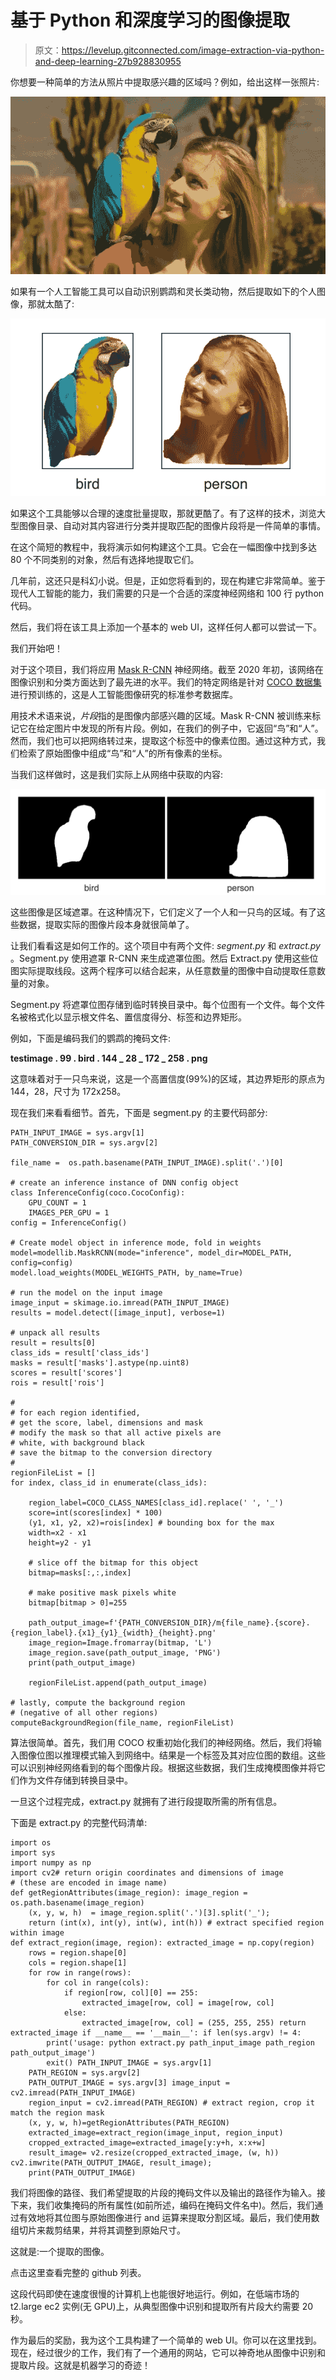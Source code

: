 # 基于 Python 和深度学习的图像提取

> 原文：<https://levelup.gitconnected.com/image-extraction-via-python-and-deep-learning-27b928830955>

你想要一种简单的方法从照片中提取感兴趣的区域吗？例如，给出这样一张照片:

![](img/7c8f098d326d345908e8170e14dee863.png)

如果有一个人工智能工具可以自动识别鹦鹉和灵长类动物，然后提取如下的个人图像，那就太酷了:

![](img/4493494314341be80abb929ead3d1406.png)

如果这个工具能够以合理的速度批量提取，那就更酷了。有了这样的技术，浏览大型图像目录、自动对其内容进行分类并提取匹配的图像片段将是一件简单的事情。

在这个简短的教程中，我将演示如何构建这个工具。它会在一幅图像中找到多达 80 个不同类别的对象，然后有选择地提取它们。

几年前，这还只是科幻小说。但是，正如您将看到的，现在构建它非常简单。鉴于现代人工智能的能力，我们需要的只是一个合适的深度神经网络和 100 行 python 代码。

然后，我们将在该工具上添加一个基本的 web UI，这样任何人都可以尝试一下。

我们开始吧！

对于这个项目，我们将应用 [Mask R-CNN](https://www.analyticsvidhya.com/blog/2019/07/computer-vision-implementing-mask-r-cnn-image-segmentation/%22) 神经网络。截至 2020 年初，该网络在图像识别和分类方面达到了最先进的水平。我们的特定网络是针对 [COCO 数据集](http://cocodataset.org/#home)进行预训练的，这是人工智能图像研究的标准参考数据库。

用技术术语来说，*片段*指的是图像内部感兴趣的区域。Mask R-CNN 被训练来标记它在给定图片中发现的所有片段。例如，在我们的例子中，它返回“鸟”和“人”。然而，我们也可以把网络转过来，提取这个标签中的像素位图。通过这种方式，我们检索了原始图像中组成“鸟”和“人”的所有像素的坐标。

当我们这样做时，这是我们实际上从网络中获取的内容:

![](img/3519a5b3075b6f40817871737924db18.png)

这些图像是区域遮罩。在这种情况下，它们定义了一个人和一只鸟的区域。有了这些数据，提取实际的图像片段本身就很简单了。

让我们看看这是如何工作的。这个项目中有两个文件: *segment.py* 和 *extract.py* 。Segment.py 使用遮罩 R-CNN 来生成遮罩位图。然后 Extract.py 使用这些位图实际提取线段。这两个程序可以结合起来，从任意数量的图像中自动提取任意数量的对象。

Segment.py 将遮罩位图存储到临时转换目录中。每个位图有一个文件。每个文件名被格式化以显示根文件名、置信度得分、标签和边界矩形。

例如，下面是编码我们的鹦鹉的掩码文件:

**testimage . 99 . bird . 144 _ 28 _ 172 _ 258 . png**

这意味着对于一只鸟来说，这是一个高置信度(99%)的区域，其边界矩形的原点为 144，28，尺寸为 172x258。

现在我们来看看细节。首先，下面是 segment.py 的主要代码部分:

```
PATH_INPUT_IMAGE = sys.argv[1]
PATH_CONVERSION_DIR = sys.argv[2]

file_name =  os.path.basename(PATH_INPUT_IMAGE).split('.')[0]

# create an inference instance of DNN config object
class InferenceConfig(coco.CocoConfig):
    GPU_COUNT = 1
    IMAGES_PER_GPU = 1
config = InferenceConfig()

# Create model object in inference mode, fold in weights
model=modellib.MaskRCNN(mode="inference", model_dir=MODEL_PATH, config=config)
model.load_weights(MODEL_WEIGHTS_PATH, by_name=True)

# run the model on the input image
image_input = skimage.io.imread(PATH_INPUT_IMAGE)
results = model.detect([image_input], verbose=1)

# unpack all results
result = results[0]
class_ids = result['class_ids']
masks = result['masks'].astype(np.uint8)
scores = result['scores']
rois = result['rois']

#
# for each region identified, 
# get the score, label, dimensions and mask
# modify the mask so that all active pixels are 
# white, with background black
# save the bitmap to the conversion directory
#
regionFileList = []
for index, class_id in enumerate(class_ids):

    region_label=COCO_CLASS_NAMES[class_id].replace(' ', '_')
    score=int(scores[index] * 100)
    (y1, x1, y2, x2)=rois[index] # bounding box for the max
    width=x2 - x1
    height=y2 - y1

    # slice off the bitmap for this object
    bitmap=masks[:,:,index]   

    # make positive mask pixels white
    bitmap[bitmap > 0]=255    

    path_output_image=f'{PATH_CONVERSION_DIR}/m{file_name}.{score}.{region_label}.{x1}_{y1}_{width}_{height}.png'
    image_region=Image.fromarray(bitmap, 'L')
    image_region.save(path_output_image, 'PNG')
    print(path_output_image)

    regionFileList.append(path_output_image)

# lastly, compute the background region 
# (negative of all other regions)
computeBackgroundRegion(file_name, regionFileList)
```

算法很简单。首先，我们用 COCO 权重初始化我们的神经网络。然后，我们将输入图像位图以推理模式输入到网络中。结果是一个标签及其对应位图的数组。这些可以识别神经网络看到的每个图像片段。根据这些数据，我们生成掩模图像并将它们作为文件存储到转换目录中。

一旦这个过程完成，extract.py 就拥有了进行段提取所需的所有信息。

下面是 extract.py 的完整代码清单:

```
import os
import sys
import numpy as np
import cv2# return origin coordinates and dimensions of image 
# (these are encoded in image name)
def getRegionAttributes(image_region): image_region = os.path.basename(image_region)
    (x, y, w, h)  = image_region.split('.')[3].split('_');
    return (int(x), int(y), int(w), int(h)) # extract specified region within image
def extract_region(image, region): extracted_image = np.copy(region)
    rows = region.shape[0]
    cols = region.shape[1]
    for row in range(rows):
        for col in range(cols):
            if region[row, col][0] == 255:
                extracted_image[row, col] = image[row, col]
            else:
                extracted_image[row, col] = (255, 255, 255) return extracted_image if __name__ == '__main__': if len(sys.argv) != 4:
        print('usage: python extract.py path_input_image path_region path_output_image')
        exit() PATH_INPUT_IMAGE = sys.argv[1]
    PATH_REGION = sys.argv[2]
    PATH_OUTPUT_IMAGE = sys.argv[3] image_input = cv2.imread(PATH_INPUT_IMAGE)
    region_input = cv2.imread(PATH_REGION) # extract region, crop it match the region mask 
    (x, y, w, h)=getRegionAttributes(PATH_REGION)
    extracted_image=extract_region(image_input, region_input)
    cropped_extracted_image=extracted_image[y:y+h, x:x+w]
    result_image= v2.resize(cropped_extracted_image, (w, h)) cv2.imwrite(PATH_OUTPUT_IMAGE, result_image);
    print(PATH_OUTPUT_IMAGE)
```

我们将图像的路径、我们希望提取的片段的掩码文件以及输出的路径作为输入。接下来，我们收集掩码的所有属性(如前所述，编码在掩码文件名中)。然后，我们通过有效地将其位图与原始图像进行 and 运算来提取分割区域。最后，我们使用数组切片来裁剪结果，并将其调整到原始尺寸。

这就是:一个提取的图像。

点击这里查看完整的 github 列表。

这段代码即使在速度很慢的计算机上也能很好地运行。例如，在低端市场的 t2.large ec2 实例(无 GPU)上，从典型图像中识别和提取所有片段大约需要 20 秒。

作为最后的奖励，我为这个工具构建了一个简单的 web UI。你可以在这里找到。现在，经过很少的工作，我们有了一个通用的网站，它可以神奇地从图像中识别和提取片段。这就是机器学习的奇迹！
